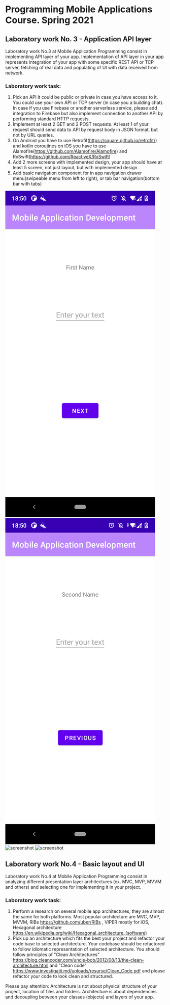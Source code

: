 # Programming Mobile Applications Course. Spring 2021

## Laboratory work No. 3 - Application API layer

Laboratory work No.3 at Mobile Application Programming consist in implementing API layer of your app.
Implementation of API layer in your app represents integration of your app with some specific REST API or TCP server, fetching of real data and populating of UI with data received from network.

### Laboratory work task:

1. Pick an API it could be public or private in case you have access to it. You could use your own API or TCP server (in case you a building chat). In case if you use Firebase or another serverless service, please add integration to Firebase but also implement connection to another API by performing standard HTTP requests.
2. Implement at least 2 GET and 2 POST requests. At least 1 of your request should send data to API by request body in JSON format, but not by URL queries.
3. On Android you have to use Retrofit(https://square.github.io/retrofit/) and kotlin coroutines on iOS you have to use Alamofire(https://github.com/Alamofire/Alamofire) and RxSwift(https://github.com/ReactiveX/RxSwift) 
4. Add 2 more screens with implemented design, your app should have at least 5 screen, not just layout, but with implemented design.
5. Add basic navigation component for in app navigation drawer menu(swipeable menu from left to right), or tab bar navigation(bottom bar with tabs) 


![screenshot](1.png)
![screenshot](2.png)
![screenshot](3.png)
![screenshot](4.jpg)

## Laboratory work No.4 - Basic layout and UI
Laboratory work No.4 at Mobile Application Programming consist in analyzing different presentation layer architectures (ex. MVC, MVP, MVVM and others) and selecting one for implementing it in your project.

### Laboratory work task:
1. Perform a research on several mobile app architectures, they are almost the same for both platforms. Most popular architecture are MVC, MVP, MVVM, RIBs https://github.com/uber/RIBs , VIPER mostly for iOS, Hexagonal architecture https://en.wikipedia.org/wiki/Hexagonal_architecture_(software) 
2. Pick up an architecture which fits the best your project and refactor your code base to selected architecture. Your codebase should be refactored to follow idiomatic representation of selected architecture. You should follow principles of "Clean Architectures" https://blog.cleancoder.com/uncle-bob/2012/08/13/the-clean-architecture.html and "Clean code" https://www.investigatii.md/uploads/resurse/Clean_Code.pdf and please refactor your code to look clean and structured.

Please pay attention: Architecture is not about physical structure of your project, location of files and folders. Architecture is about dependencies and decoupling between your classes (objects) and layers of your app.
